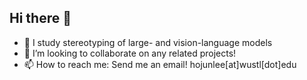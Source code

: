 ## Hi there 👋

- 🔭 I study stereotyping of large- and vision-language models
- 🌱 I’m looking to collaborate on any related projects!
- 📫 How to reach me: Send me an email! hojunlee[at]wustl[dot]edu

<!--
**lee-messi/lee-messi** is a ✨ _special_ ✨ repository because its `README.md` (this file) appears on your GitHub profile.

Here are some ideas to get you started:

- 🔭 I’m currently working on ...
- 🌱 I’m currently learning ...
- 👯 I’m looking to collaborate on ...
- 🤔 I’m looking for help with ...
- 💬 Ask me about ...
- 📫 How to reach me: ...
- 😄 Pronouns: ...
- ⚡ Fun fact: ...
-->
